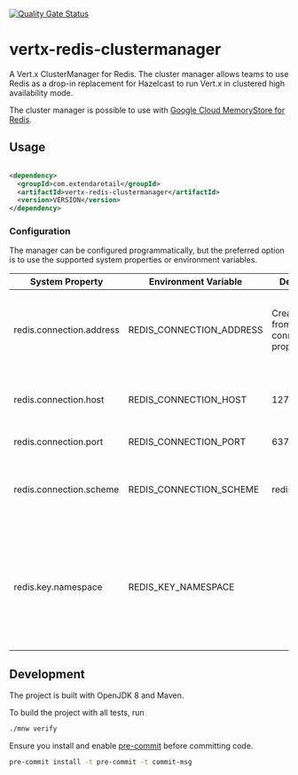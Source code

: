[![Quality Gate Status](https://sonarcloud.io/api/project_badges/measure?project=extenda_vertx-redis-clustermanager&metric=alert_status&token=6d4cad0689d8f37a1f02630ddac30099ded3050c)](https://sonarcloud.io/summary/new_code?id=extenda_vertx-redis-clustermanager)

# vertx-redis-clustermanager

A Vert.x ClusterManager for Redis. The cluster manager allows teams to use Redis as a drop-in replacement for Hazelcast
to run Vert.x in clustered high availability mode.

The cluster manager is possible to use with
[Google Cloud MemoryStore for Redis](https://cloud.google.com/memorystore/docs/redis).

## Usage

```xml

<dependency>
  <groupId>com.extendaretail</groupId>
  <artifactId>vertx-redis-clustermanager</artifactId>
  <version>VERSION</version>
</dependency>
```

### Configuration

The manager can be configured programmatically, but the preferred option is to use the supported system properties or
environment variables.

| System Property          | Environment Variable     | Default                                  | Description                                                                                                      |
|--------------------------|--------------------------|------------------------------------------|------------------------------------------------------------------------------------------------------------------|
| redis.connection.address | REDIS_CONNECTION_ADDRESS | Created from other connection properties | Set the fully qualified Redis address. This is an optional property.                                             |
| redis.connection.host    | REDIS_CONNECTION_HOST    | 127.0.0.1                                | The Redis server hostname or IP address.                                                                         |
| redis.connection.port    | REDIS_CONNECTION_PORT    | 6379                                     | The Redis server port.                                                                                           |
| redis.connection.scheme  | REDIS_CONNECTION_SCHEME  | redis                                    | The Redis scheme. Use <code>redis</code> for TCP and <code>rediss</code> for TLS.                                |
| redis.key.namespace      | REDIS_KEY_NAMESPACE      |                                          | Optional namespace to prefix all keys with. This is useful if the Redis instance is shared by multiple services. |

## Development

The project is built with OpenJDK 8 and Maven.

To build the project with all tests, run
```bash
./mnw verify
```

Ensure you install and enable [pre-commit](https://pre-commit.com) before committing code.

```bash
pre-commit install -t pre-commit -t commit-msg
```
